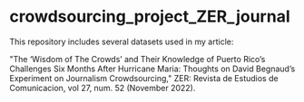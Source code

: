 # crowdsourcing_project_ZER_journal

This repository includes several datasets used in my article: 

"The ‘Wisdom of The Crowds’ and Their Knowledge of Puerto Rico’s Challenges Six Months After Hurricane Maria: Thoughts on David Begnaud’s Experiment on Journalism Crowdsourcing," ZER: Revista de Estudios de Comunicacion, vol 27, num. 52 (November 2022).

